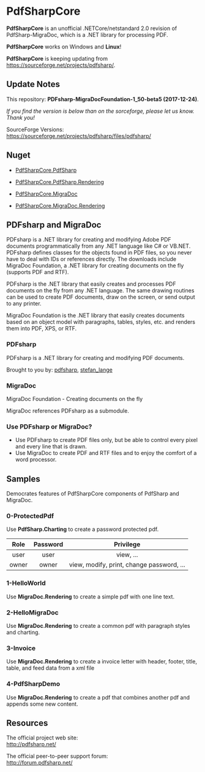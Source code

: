 # PdfSharpCore

**PdfSharpCore** is an unofficial .NETCore/netstandard 2.0 revision of PdfSharp-MigraDoc, which is a .NET library for processing PDF.

**PdfSharpCore** works on Windows and **Linux**!

**PdfSharpCore** is keeping updating from https://sourceforge.net/projects/pdfsharp/.

## Update Notes
This repository: **PDFsharp-MigraDocFoundation-1_50-beta5 (2017-12-24)**.

_If you find the version is below than on the sorceforge, please let us know. Thank you!_

SourceForge Versions: https://sourceforge.net/projects/pdfsharp/files/pdfsharp/


## Nuget
- [PdfSharpCore.PdfSharp](https://www.nuget.org/packages/PdfSharpCore.PdfSharp)

- [PdfSharpCore.PdfSharp.Rendering](https://www.nuget.org/packages/PdfSharpCore.PdfSharp.Rendering)

- [PdfSharpCore.MigraDoc](https://www.nuget.org/packages/PdfSharpCore.MigraDoc)

- [PdfSharpCore.MigraDoc.Rendering](https://www.nuget.org/packages/PdfSharpCore.MigraDoc.Rendering)


## PDFsharp and MigraDoc
PDFsharp is a .NET library for creating and modifying Adobe PDF documents programmatically from any .NET language like C# or VB.NET. PDFsharp defines classes for the objects found in PDF files, so you never have to deal with IDs or references directly.
The downloads include MigraDoc Foundation, a .NET library for creating documents on the fly (supports PDF and RTF).

PDFsharp is the .NET library that easily creates and processes PDF documents on the fly from any .NET language. The same drawing routines can be used to create PDF documents, draw on the screen, or send output to any printer.

MigraDoc Foundation is the .NET library that easily creates documents based on an object model with paragraphs, tables, styles, etc. and renders them into PDF, XPS, or RTF.

### PDFsharp
PDFsharp is a .NET library for creating and modifying PDF documents.

Brought to you by: [pdfsharp](https://sourceforge.net/u/pdfsharp), [stefan_lange](https://sourceforge.net/u/userid-1360638)

### MigraDoc
MigraDoc Foundation - Creating documents on the fly

MigraDoc references PDFsharp as a submodule. 

### Use PDFsharp or MigraDoc?
* Use PDFsharp to create PDF files only, but be able to control every pixel and every line that is drawn.
* Use MigraDoc to create PDF and RTF files and to enjoy the comfort of a word processor.

## Samples

Democrates features of PdfSharpCore components of PdfSharp and MigraDoc.

### 0-ProtectedPdf
Use **PdfSharp.Charting** to create a password protected pdf.

| Role | Password | Privilege|
|:---:|:----:|:---:|
|user | user | view, ...
|owner | owner | view, modify, print, change password, ... |

### 1-HelloWorld
Use **MigraDoc.Rendering** to create a simple pdf with one line text.

### 2-HelloMigraDoc
Use **MigraDoc.Rendering** to create a common pdf with paragraph styles and charting.

### 3-Invoice
Use **MigraDoc.Rendering** to create a invoice letter with header, footer, title, table, and feed data from a xml file

### 4-PdfSharpDemo
Use **MigraDoc.Rendering** to create a pdf that combines another pdf and appends some new content.


## Resources

The official project web site:  
http://pdfsharp.net/

The official peer-to-peer support forum:  
http://forum.pdfsharp.net/





